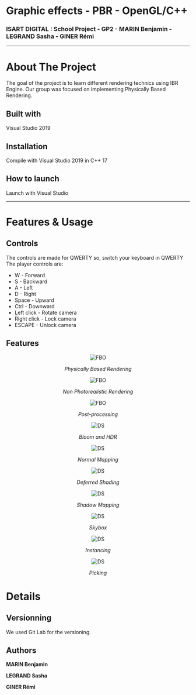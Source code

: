 # Graphic effects - PBR - OpenGL/C++
### ISART DIGITAL : School Project - GP2 - MARIN Benjamin - LEGRAND Sasha - GINER Rémi

---

<!-- ABOUT THE PROJECT -->
# About The Project
The goal of the project is to learn different rendering technics using IBR Engine. Our group was focused on implementing Physically Based Rendering.

## Built with
Visual Studio 2019

<!-- GETTING STARTED -->

## Installation
Compile with Visual Studio 2019 in C++ 17

## How to launch
Launch with Visual Studio

---

# Features & Usage

## Controls
The controls are made for QWERTY so, switch your keyboard in QWERTY
The player controls are:
- W - Forward
- S - Backward
- A - Left
- D - Right   
- Space - Upward
- Ctrl - Downward
- Left click - Rotate camera
- Right click - Lock camera
- ESCAPE - Unlock camera

## Features

<div style="text-align:center">

![FBO](screenshots/PBR_Scene.png)

*Physically Based Rendering*

![FBO](screenshots/NPR_Scene.png)

*Non Photorealistic Rendering*

![FBO](screenshots/FBO_Scene.png)

*Post-processing*

![DS](screenshots/HDR_Scene.png)

*Bloom and HDR*

![DS](screenshots/NM_Scene.png)

*Normal Mapping*

![DS](screenshots/DS_Scene.png)

*Deferred Shading*

![DS](screenshots/Shadow_Scene.png)

*Shadow Mapping*

![DS](screenshots/Skybox_Scene.png)

*Skybox*

![DS](screenshots/InstancingGIF.gif)

*Instancing*

![DS](screenshots/PickingGIF.gif)

*Picking*
<div style="text-align:left">

# Details
## Versionning
We used Git Lab for the versioning.

## Authors
**MARIN Benjamin**

**LEGRAND Sasha**

**GINER Rémi**
